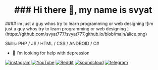 <h1 align="center">### Hi there 👋, my name is svyat</h1>
#### im just a guy whos try to learn programming or web designing 
![im just a guy whos try to learn programming or web designing ](https://github.com/svyat777/svyat777.github.io/blob/main/alice.png)


Skills: PHP / JS / HTML / CSS / ANDROID / C#

- 🤔 I’m looking for help with depression 


[<img src='https://cdn.jsdelivr.net/npm/simple-icons@3.0.1/icons/instagram.svg' alt='instagram' height='40'>](https://www.instagram.com/https://www.instagram.com/wasntawesome?igsh=YnpuMHJqZjl1amc0/)  [<img src='https://cdn.jsdelivr.net/npm/simple-icons@3.0.1/icons/youtube.svg' alt='YouTube' height='40'>](https://www.youtube.com/channel/https://youtube.com/@wasntawesome?si=b2qEnfOfOhXmlToG)  [<img src='https://cdn.jsdelivr.net/npm/simple-icons@3.0.1/icons/reddit.svg' alt='Reddit' height='40'>](https://www.reddit.com/user/https://www.reddit.com/u/wasntawesome/s/oj6tAhYBls)  [<img src='https://cdn.jsdelivr.net/npm/simple-icons@3.0.1/icons/soundcloud.svg' alt='soundcloud' height='40'>](https://on.soundcloud.com/3G5j2A63VLIdAqjAdm)  [<img src='https://cdn.jsdelivr.net/npm/simple-icons@3.0.1/icons/telegram.svg' alt='telegram' height='40'>](t.me/wasntawesome)  

